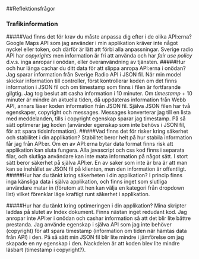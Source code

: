 
##Reflektionsfrågor
### Trafikinformation

#####Vad finns det för krav du måste anpassa dig efter i de olika API:erna?
Google Maps API som jag använder i min applikation kräver inte något nyckel eller token, och därför är lätt att förbi alla anpassningar.
Sverige radio API har _copyrights_ men information är fri att använda och har _fair use policy_ d.v.s. inga anropar i onödan, eller överanvändning av tjänsten.
#####Hur och hur länga cachar du ditt data för att slippa anropa API:erna i onödan?
Jag sparar information från Sverige Radio API i JSON fil. När min model skickar information till controller, först kontrollerar koden om det finns information i JSON fil och om timestamp som finns i filen är fortfarande gilgtig.
Jag tog beslut att casha information i 10 minuter. Om _timestamp_ + 10 minuter är mindre än aktuella tiden, då uppdateras information från Webb API, annars läser koden information från JSON fil.
Själva JSON filen har två egenskaper, copyright och messages. Messages konverterar jag till en lista med meddelanden, tills i copyright egenskap sparar jag timestamp.
På så sätt optimerar jag koden (använder egenskap som inte behövs i JSON fil, för att spara tidsinformation).
#####Vad finns det för risker kring säkerhet och stabilitet i din applikation?
Stabilitet beror helt på hur stabila information får jag från API:er. Om en av API:erna bytar data format finns risk att applikation kan sluta fungera. Alla javascript och css kod finns i separata filar, och slutliga användare kan inte mata information på något sätt.
I stort sätt beror säkerhet på själva API:er. En av saker som inte är bra är att man kan se inehållet av JSON fil på klienten, men den information är offentligt.
#####Hur har du tänkt kring säkerheten i din applikation?
I princip finns inga känsliga data i själva applikation, och finns inget som slutliga användare matar in (förutom att hen kan välja en kategori från dropdown list) vilket förenklar läge kraftigt runt säkerhet i applikation.

#####Hur har du tänkt kring optimeringen i din applikation?
Mina skripter laddas på slutet av Index dokument. Finns nästan inget redudant kod. Jag anropar inte API:er i onödan och cashar information så att det blir lite bättre prestanda.
Jag använde egenskap i själva API som jag inte behöver (copyright) för att spara timestamp (information om tiden när hämtas data från API) i den. På så sätt min JSON fil blir lite mindre i jämförelse om jag skapade en ny egenskap i den.
Nackdelen är att koden blev lite mindre läsbart (timestamp i copyright?).
